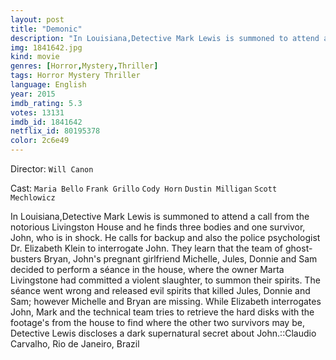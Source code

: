 ```yaml
---
layout: post
title: "Demonic"
description: "In Louisiana,Detective Mark Lewis is summoned to attend a call from the notorious Livingston House and he finds three bodies and one survivor, John, who is in shock. He calls for backup and also the police psychologist Dr. Elizabeth Klein to interrogate John. They learn that the team of ghost-busters Bryan, John's pregnant girlfriend Michelle, Jules, Donnie and Sam decided to perform a séance in the house, where the owner Marta Livingstone had committed a violent slaughter, to summon their spirits. The séance went wrong and rel.."
img: 1841642.jpg
kind: movie
genres: [Horror,Mystery,Thriller]
tags: Horror Mystery Thriller 
language: English
year: 2015
imdb_rating: 5.3
votes: 13131
imdb_id: 1841642
netflix_id: 80195378
color: 2c6e49
---
```

Director: `Will Canon`  

Cast: `Maria Bello` `Frank Grillo` `Cody Horn` `Dustin Milligan` `Scott Mechlowicz` 

In Louisiana,Detective Mark Lewis is summoned to attend a call from the notorious Livingston House and he finds three bodies and one survivor, John, who is in shock. He calls for backup and also the police psychologist Dr. Elizabeth Klein to interrogate John. They learn that the team of ghost-busters Bryan, John's pregnant girlfriend Michelle, Jules, Donnie and Sam decided to perform a séance in the house, where the owner Marta Livingstone had committed a violent slaughter, to summon their spirits. The séance went wrong and released evil spirits that killed Jules, Donnie and Sam; however Michelle and Bryan are missing. While Elizabeth interrogates John, Mark and the technical team tries to retrieve the hard disks with the footage's from the house to find where the other two survivors may be, Detective Lewis discloses a dark supernatural secret about John.::Claudio Carvalho, Rio de Janeiro, Brazil